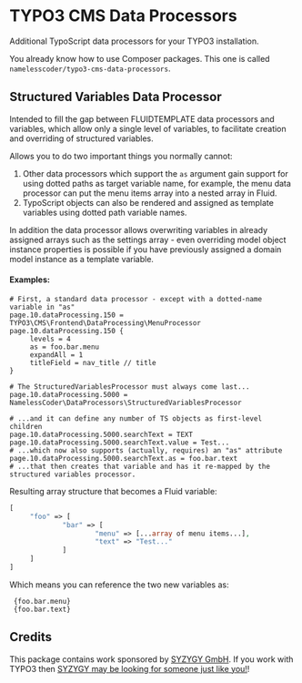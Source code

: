TYPO3 CMS Data Processors
=========================

Additional TypoScript data processors for your TYPO3 installation.

You already know how to use Composer packages. This one is called `namelesscoder/typo3-cms-data-processors`.


Structured Variables Data Processor
-----------------------------------

Intended to fill the gap between FLUIDTEMPLATE data processors and variables, which allow only a single
level of variables, to facilitate creation and overriding of structured variables.

Allows you to do two important things you normally cannot:

1. Other data processors which support the `as` argument gain support for using dotted paths as
   target variable name, for example, the menu data processor can put the menu items array into a
   nested array in Fluid.
2. TypoScript objects can also be rendered and assigned as template variables using dotted path
   variable names.

In addition the data processor allows overwriting variables in already assigned arrays such as the
settings array - even overriding model object instance properties is possible if you have previously
assigned a domain model instance as a template variable.

#### Examples:

```
# First, a standard data processor - except with a dotted-name variable in "as"
page.10.dataProcessing.150 = TYPO3\CMS\Frontend\DataProcessing\MenuProcessor
page.10.dataProcessing.150 {
     levels = 4
     as = foo.bar.menu
     expandAll = 1
     titleField = nav_title // title
}

# The StructuredVariablesProcessor must always come last...
page.10.dataProcessing.5000 = NamelessCoder\DataProcessors\StructuredVariablesProcessor

# ...and it can define any number of TS objects as first-level children
page.10.dataProcessing.5000.searchText = TEXT
page.10.dataProcessing.5000.searchText.value = Test...
# ...which now also supports (actually, requires) an "as" attribute
page.10.dataProcessing.5000.searchText.as = foo.bar.text
# ...that then creates that variable and has it re-mapped by the structured variables processor.
```

Resulting array structure that becomes a Fluid variable:

```php
[
     "foo" => [
             "bar" => [
                     "menu" => [...array of menu items...],
                     "text" => "Test..."
             ]
     ]
]
```

Which means you can reference the two new variables as:

     {foo.bar.menu}
     {foo.bar.text}


Credits
-------

This package contains work sponsored by [SYZYGY GmbH](https://www.syzygy.net/global/en). If you work with 
TYPO3 then [SYZYGY may be looking for someone just like you!](https://www.syzygy.net/global/en/careers)!
